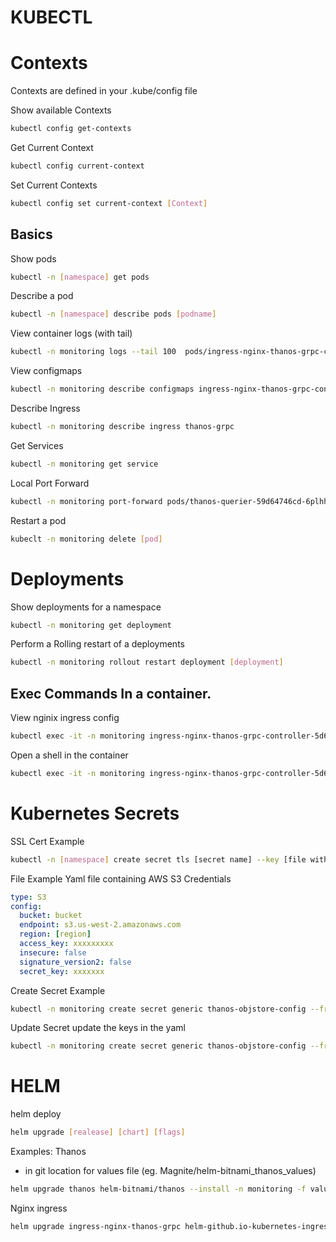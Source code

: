# KUBECTL

#  Contexts
Contexts are defined in your .kube/config file

Show available Contexts
```bash
kubectl config get-contexts
```
Get Current Context
```bash
kubectl config current-context
```
Set Current Contexts
```bash
kubectl config set current-context [Context]
```

## Basics

Show pods
```bash
kubectl -n [namespace] get pods
```
Describe a pod
```bash
kubectl -n [namespace] describe pods [podname]
```
View container logs (with tail)
```bash
kubectl -n monitoring logs --tail 100  pods/ingress-nginx-thanos-grpc-controller-5d6b76f7c7-hvq4x -f
```
View configmaps
```bash
kubectl -n monitoring describe configmaps ingress-nginx-thanos-grpc-controller
```
Describe Ingress
```bash
kubectl -n monitoring describe ingress thanos-grpc
```
Get Services
```bash
kubectl -n monitoring get service
```
Local Port Forward
```bash
kubectl -n monitoring port-forward pods/thanos-querier-59d64746cd-6plhh 10901:10901
```
Restart a pod
```bash
kubeclt -n monitoring delete [pod]
```

# Deployments

Show deployments for a namespace
```bash
kubectl -n monitoring get deployment
```
Perform a Rolling restart of a deployments
```bash
kubectl -n monitoring rollout restart deployment [deployment]
```


## Exec Commands In a container.

View nginix ingress config
```bash
kubectl exec -it -n monitoring ingress-nginx-thanos-grpc-controller-5d6b76f7c7-hvq4x -- cat /etc/nginx/nginx.conf
```
Open a shell in the container
```bash
kubectl exec -it -n monitoring ingress-nginx-thanos-grpc-controller-5d6b76f7c7-hvq4x -- /bin/sh
```

# Kubernetes Secrets
SSL Cert Example
```bash
kubectl -n [namespace] create secret tls [secret name] --key [file with key] --cert [file with cert]
```
File Example
Yaml file containing AWS S3 Credentials
```Yaml
type: S3
config:
  bucket: bucket
  endpoint: s3.us-west-2.amazonaws.com
  region: [region]
  access_key: xxxxxxxxx
  insecure: false
  signature_version2: false
  secret_key: xxxxxxx
```
Create Secret Example
```bash
kubectl -n monitoring create secret generic thanos-objstore-config --from-file=objstore.yml=/path/to/yaml/in/git/storage-secret.yaml
```
Update Secret
update the keys in the yaml
```bash
kubectl -n monitoring create secret generic thanos-objstore-config --from-file=objstore.yml=/path/to/yaml/in/git/storage-secret.yaml --dry-run -o yaml | kubectl apply -f -
```



# HELM

helm deploy

```bash
helm upgrade [realease] [chart] [flags]
```

Examples:
Thanos
* in git location for values file  (eg. Magnite/helm-bitnami_thanos_values)
```bash
helm upgrade thanos helm-bitnami/thanos --install -n monitoring -f values/dev/las2.yaml --version 2.3.4
```

Nginx ingress
```bash
helm upgrade ingress-nginx-thanos-grpc helm-github.io-kubernetes-ingress-nginx/ingress-nginx --install -n monitoring -f values/dev/las2.yaml --version 3.7.1
```
